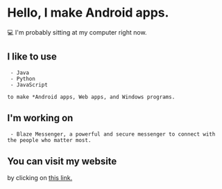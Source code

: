 # Hello, I make Android apps.
💻 I'm probably sitting at my computer right now.

## I like to use

     - Java
     - Python
     - JavaScript
    
    to make *Android apps, Web apps, and Windows programs.

## I'm working on

     - Blaze Messenger, a powerful and secure messenger to connect with the people who matter most.

## You can visit my website

by clicking on [this link.](roblokaz.wixsite.com/blazemessenger)

